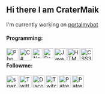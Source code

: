 ## Hi there I am CraterMaik

I'm currently working on [portalmybot](https://portalmybot.com) 

#### Programming:
<img align="left" alt="Php" width="32px" src="https://api.iconify.design/mdi:language-php.svg?color=%2300fef4&height=32" />
<img align="left" alt="C#" width="32px" src="https://api.iconify.design/mdi:language-csharp.svg?color=%2300fef4&height=32" />
<img align="left" alt="Node.js" width="26px" src="https://api.iconify.design/mdi:nodejs.svg?color=%2300fef4&height=32" />
<img align="left" alt="Database" width="26px" src="https://api.iconify.design/mdi:database.svg?color=%2300fef4&height=32" />
<img align="left" alt="JavaScript" width="32px" src="https://api.iconify.design/mdi:language-javascript.svg?color=%2300fef4&height=32" />
<img align="left" alt="HTML5" width="32px" src="https://api.iconify.design/mdi:language-html5.svg?color=%2300fef4&height=32" />
<img align="left" alt="CSS3" width="32px" src="https://api.iconify.design/mdi:language-css3.svg?color=%2300fef4&height=32" />

[website]: https://portalmybot.com
[twitter]: https://twitter.com/cratermaik
[discord]: https://portalmybot.com/discord
[twitch]: https://www.twitch.tv/cratermaik
[patreon]: https://www.patreon.com/cratermaik
[instagram]: https://instagram.com/crater.maik

<br />

#### Followme:

[<img align="left" alt="snazzah.com" width="32px" src="https://api.iconify.design/bi:globe.svg?color=%2300fef4&height=32" />][website]
[<img align="left" alt="Twitter" width="32px" src="https://api.iconify.design/mdi:twitter.svg?color=%2300fef4&height=32" />][twitter]
[<img align="left" alt="Discord" width="32px" src="https://api.iconify.design/mdi:discord.svg?color=%2300fef4&height=32" />][discord]
[<img align="left" alt="Twitch" width="32px" src="https://api.iconify.design/mdi:twitch.svg?color=%2300fef4&height=32" />][twitch]
[<img align="left" alt="Patreon" width="32px" src="https://api.iconify.design/mdi:patreon.svg?color=%2300fef4&height=32" />][patreon]
[<img align="left" alt="Patreon" width="32px" src="https://api.iconify.design/mdi:instagram.svg?color=%2300fef4&height=32" />][instagram]



